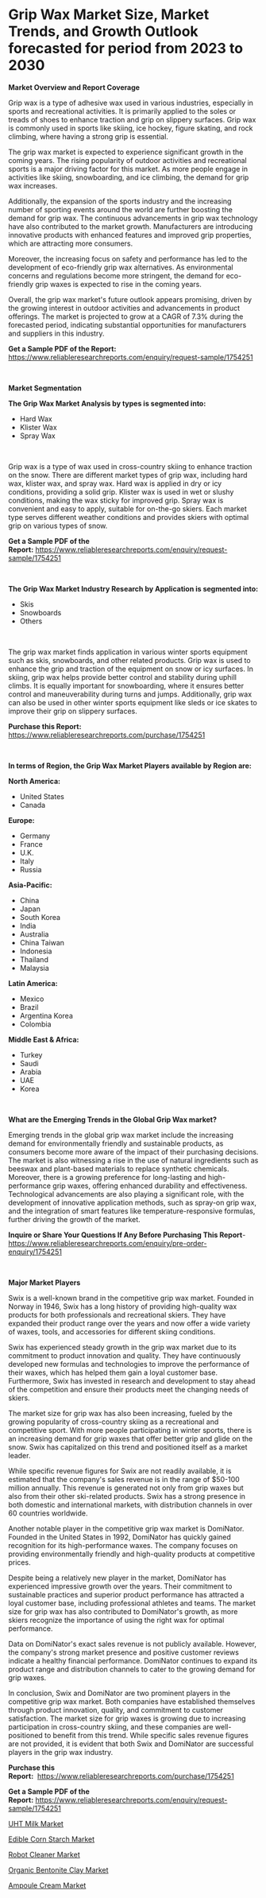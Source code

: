 <p><h1>Grip Wax Market Size, Market Trends, and Growth Outlook forecasted for period from 2023 to 2030</h1></p><p><strong>Market Overview and Report Coverage</strong></p>
<p><p>Grip wax is a type of adhesive wax used in various industries, especially in sports and recreational activities. It is primarily applied to the soles or treads of shoes to enhance traction and grip on slippery surfaces. Grip wax is commonly used in sports like skiing, ice hockey, figure skating, and rock climbing, where having a strong grip is essential.</p><p>The grip wax market is expected to experience significant growth in the coming years. The rising popularity of outdoor activities and recreational sports is a major driving factor for this market. As more people engage in activities like skiing, snowboarding, and ice climbing, the demand for grip wax increases.</p><p>Additionally, the expansion of the sports industry and the increasing number of sporting events around the world are further boosting the demand for grip wax. The continuous advancements in grip wax technology have also contributed to the market growth. Manufacturers are introducing innovative products with enhanced features and improved grip properties, which are attracting more consumers.</p><p>Moreover, the increasing focus on safety and performance has led to the development of eco-friendly grip wax alternatives. As environmental concerns and regulations become more stringent, the demand for eco-friendly grip waxes is expected to rise in the coming years.</p><p>Overall, the grip wax market's future outlook appears promising, driven by the growing interest in outdoor activities and advancements in product offerings. The market is projected to grow at a CAGR of 7.3% during the forecasted period, indicating substantial opportunities for manufacturers and suppliers in this industry.</p></p>
<p><strong>Get a Sample PDF of the Report:</strong> <a href="https://www.reliableresearchreports.com/enquiry/request-sample/1754251">https://www.reliableresearchreports.com/enquiry/request-sample/1754251</a></p>
<p>&nbsp;</p>
<p><strong>Market Segmentation</strong></p>
<p><strong>The Grip Wax Market Analysis by types is segmented into:</strong></p>
<p><ul><li>Hard Wax</li><li>Klister Wax</li><li>Spray Wax</li></ul></p>
<p>&nbsp;</p>
<p><p>Grip wax is a type of wax used in cross-country skiing to enhance traction on the snow. There are different market types of grip wax, including hard wax, klister wax, and spray wax. Hard wax is applied in dry or icy conditions, providing a solid grip. Klister wax is used in wet or slushy conditions, making the wax sticky for improved grip. Spray wax is convenient and easy to apply, suitable for on-the-go skiers. Each market type serves different weather conditions and provides skiers with optimal grip on various types of snow.</p></p>
<p><strong>Get a Sample PDF of the Report:</strong>&nbsp;<a href="https://www.reliableresearchreports.com/enquiry/request-sample/1754251">https://www.reliableresearchreports.com/enquiry/request-sample/1754251</a></p>
<p>&nbsp;</p>
<p><strong>The Grip Wax Market Industry Research by Application is segmented into:</strong></p>
<p><ul><li>Skis</li><li>Snowboards</li><li>Others</li></ul></p>
<p>&nbsp;</p>
<p><p>The grip wax market finds application in various winter sports equipment such as skis, snowboards, and other related products. Grip wax is used to enhance the grip and traction of the equipment on snow or icy surfaces. In skiing, grip wax helps provide better control and stability during uphill climbs. It is equally important for snowboarding, where it ensures better control and maneuverability during turns and jumps. Additionally, grip wax can also be used in other winter sports equipment like sleds or ice skates to improve their grip on slippery surfaces.</p></p>
<p><strong>Purchase this Report:</strong>&nbsp; <a href="https://www.reliableresearchreports.com/purchase/1754251">https://www.reliableresearchreports.com/purchase/1754251</a></p>
<p>&nbsp;</p>
<p><strong>In terms of Region, the Grip Wax Market Players available by Region are:</strong></p>
<p>
    <p> <strong> North America: </strong>
        <ul>
            <li>United States</li>
            <li>Canada</li>
        </ul>
        </p> 
    <p> <strong> Europe: </strong>
        <ul>
            <li>Germany</li>
            <li>France</li>
            <li>U.K.</li>
            <li>Italy</li>
            <li>Russia</li>
        </ul>
        </p> 
    <p> <strong> Asia-Pacific: </strong>
        <ul>
            <li>China</li>
            <li>Japan</li>
            <li>South Korea</li>
            <li>India</li>
            <li>Australia</li>
            <li>China Taiwan</li>
            <li>Indonesia</li>
            <li>Thailand</li>
            <li>Malaysia</li>
        </ul>
        </p> 
    <p> <strong> Latin America: </strong>
        <ul>
            <li>Mexico</li>
            <li>Brazil</li>
            <li>Argentina Korea</li>
            <li>Colombia</li>
        </ul>
        </p> 
    <p> <strong> Middle East & Africa: </strong>
        <ul>
            <li>Turkey</li>
            <li>Saudi</li>
            <li>Arabia</li>
            <li>UAE</li>
            <li>Korea</li>
        </ul>
    </p>
    </p>
<p>&nbsp;</p>
<p><strong>What are the Emerging Trends in the Global Grip Wax market?</strong></p>
<p><p>Emerging trends in the global grip wax market include the increasing demand for environmentally friendly and sustainable products, as consumers become more aware of the impact of their purchasing decisions. The market is also witnessing a rise in the use of natural ingredients such as beeswax and plant-based materials to replace synthetic chemicals. Moreover, there is a growing preference for long-lasting and high-performance grip waxes, offering enhanced durability and effectiveness. Technological advancements are also playing a significant role, with the development of innovative application methods, such as spray-on grip wax, and the integration of smart features like temperature-responsive formulas, further driving the growth of the market.</p></p>
<p><strong>Inquire or Share Your Questions If Any Before Purchasing This Report</strong>- <a href="https://www.reliableresearchreports.com/enquiry/pre-order-enquiry/1754251">https://www.reliableresearchreports.com/enquiry/pre-order-enquiry/1754251</a></p>
<p>&nbsp;</p>
<p><strong>Major Market Players</strong></p>
<p><p>Swix is a well-known brand in the competitive grip wax market. Founded in Norway in 1946, Swix has a long history of providing high-quality wax products for both professionals and recreational skiers. They have expanded their product range over the years and now offer a wide variety of waxes, tools, and accessories for different skiing conditions.</p><p>Swix has experienced steady growth in the grip wax market due to its commitment to product innovation and quality. They have continuously developed new formulas and technologies to improve the performance of their waxes, which has helped them gain a loyal customer base. Furthermore, Swix has invested in research and development to stay ahead of the competition and ensure their products meet the changing needs of skiers.</p><p>The market size for grip wax has also been increasing, fueled by the growing popularity of cross-country skiing as a recreational and competitive sport. With more people participating in winter sports, there is an increasing demand for grip waxes that offer better grip and glide on the snow. Swix has capitalized on this trend and positioned itself as a market leader.</p><p>While specific revenue figures for Swix are not readily available, it is estimated that the company's sales revenue is in the range of $50-100 million annually. This revenue is generated not only from grip waxes but also from their other ski-related products. Swix has a strong presence in both domestic and international markets, with distribution channels in over 60 countries worldwide.</p><p>Another notable player in the competitive grip wax market is DomiNator. Founded in the United States in 1992, DomiNator has quickly gained recognition for its high-performance waxes. The company focuses on providing environmentally friendly and high-quality products at competitive prices.</p><p>Despite being a relatively new player in the market, DomiNator has experienced impressive growth over the years. Their commitment to sustainable practices and superior product performance has attracted a loyal customer base, including professional athletes and teams. The market size for grip wax has also contributed to DomiNator's growth, as more skiers recognize the importance of using the right wax for optimal performance.</p><p>Data on DomiNator's exact sales revenue is not publicly available. However, the company's strong market presence and positive customer reviews indicate a healthy financial performance. DomiNator continues to expand its product range and distribution channels to cater to the growing demand for grip waxes.</p><p>In conclusion, Swix and DomiNator are two prominent players in the competitive grip wax market. Both companies have established themselves through product innovation, quality, and commitment to customer satisfaction. The market size for grip waxes is growing due to increasing participation in cross-country skiing, and these companies are well-positioned to benefit from this trend. While specific sales revenue figures are not provided, it is evident that both Swix and DomiNator are successful players in the grip wax industry.</p></p>
<p><strong>Purchase this Report:</strong>&nbsp;&nbsp;<a href="https://www.reliableresearchreports.com/purchase/1754251">https://www.reliableresearchreports.com/purchase/1754251</a></p>
<p></p>
<p><strong>Get a Sample PDF of the Report:</strong>&nbsp;<a href="https://www.reliableresearchreports.com/enquiry/request-sample/1754251">https://www.reliableresearchreports.com/enquiry/request-sample/1754251</a></p>
<p><p><a href="https://medium.com/@jackyhammes/uht-milk-market-competitive-analysis-market-trends-and-forecast-to-2030-e708020911f8">UHT Milk Market</a></p><p><a href="https://github.com/mabutironaldo/Market-Research-Report-List-1/blob/main/edible-corn-starch-market.md">Edible Corn Starch Market</a></p><p><a href="https://medium.com/@deirdredavies67/robot-cleaner-market-size-market-outlook-and-market-forecast-2023-to-2030-3de92075ec08">Robot Cleaner Market</a></p><p><a href="https://github.com/castoriffic/Market-Research-Report-List-1/blob/main/organic-bentonite-clay-market.md">Organic Bentonite Clay Market</a></p><p><a href="https://medium.com/@mariliehowe/ampoule-cream-market-comprehensive-assessment-by-type-application-and-geography-47916ec855ce">Ampoule Cream Market</a></p></p>
